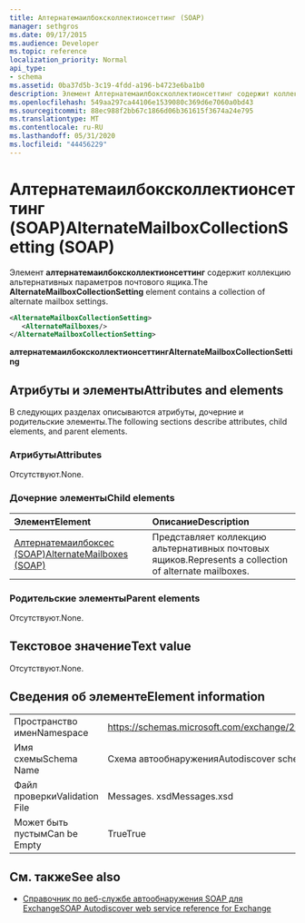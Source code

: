 ```yaml
---
title: Алтернатемаилбоксколлектионсеттинг (SOAP)
manager: sethgros
ms.date: 09/17/2015
ms.audience: Developer
ms.topic: reference
localization_priority: Normal
api_type:
- schema
ms.assetid: 0ba37d5b-3c19-4fdd-a196-b4723e6ba1b0
description: Элемент Алтернатемаилбоксколлектионсеттинг содержит коллекцию альтернативных параметров почтового ящика.
ms.openlocfilehash: 549aa297ca44106e1539080c369d6e7060a0bd43
ms.sourcegitcommit: 88ec988f2bb67c1866d06b361615f3674a24e795
ms.translationtype: MT
ms.contentlocale: ru-RU
ms.lasthandoff: 05/31/2020
ms.locfileid: "44456229"
---
```

# <a name="alternatemailboxcollectionsetting-soap"></a><span data-ttu-id="0de14-103">Алтернатемаилбоксколлектионсеттинг (SOAP)</span><span class="sxs-lookup"><span data-stu-id="0de14-103">AlternateMailboxCollectionSetting (SOAP)</span></span>

<span data-ttu-id="0de14-104">Элемент **алтернатемаилбоксколлектионсеттинг** содержит коллекцию альтернативных параметров почтового ящика.</span><span class="sxs-lookup"><span data-stu-id="0de14-104">The **AlternateMailboxCollectionSetting** element contains a collection of alternate mailbox settings.</span></span> 
  
```XML
<AlternateMailboxCollectionSetting>
   <AlternateMailboxes/>
</AlternateMailboxCollectionSetting>
```

 <span data-ttu-id="0de14-105">**алтернатемаилбоксколлектионсеттинг**</span><span class="sxs-lookup"><span data-stu-id="0de14-105">**AlternateMailboxCollectionSetting**</span></span>
## <a name="attributes-and-elements"></a><span data-ttu-id="0de14-106">Атрибуты и элементы</span><span class="sxs-lookup"><span data-stu-id="0de14-106">Attributes and elements</span></span>

<span data-ttu-id="0de14-107">В следующих разделах описываются атрибуты, дочерние и родительские элементы.</span><span class="sxs-lookup"><span data-stu-id="0de14-107">The following sections describe attributes, child elements, and parent elements.</span></span>
  
### <a name="attributes"></a><span data-ttu-id="0de14-108">Атрибуты</span><span class="sxs-lookup"><span data-stu-id="0de14-108">Attributes</span></span>

<span data-ttu-id="0de14-109">Отсутствуют.</span><span class="sxs-lookup"><span data-stu-id="0de14-109">None.</span></span>
  
### <a name="child-elements"></a><span data-ttu-id="0de14-110">Дочерние элементы</span><span class="sxs-lookup"><span data-stu-id="0de14-110">Child elements</span></span>

|<span data-ttu-id="0de14-111">**Элемент**</span><span class="sxs-lookup"><span data-stu-id="0de14-111">**Element**</span></span>|<span data-ttu-id="0de14-112">**Описание**</span><span class="sxs-lookup"><span data-stu-id="0de14-112">**Description**</span></span>|
|:-----|:-----|
|[<span data-ttu-id="0de14-113">Алтернатемаилбоксес (SOAP)</span><span class="sxs-lookup"><span data-stu-id="0de14-113">AlternateMailboxes (SOAP)</span></span>](alternatemailboxes-soap.md) <br/> |<span data-ttu-id="0de14-114">Представляет коллекцию альтернативных почтовых ящиков.</span><span class="sxs-lookup"><span data-stu-id="0de14-114">Represents a collection of alternate mailboxes.</span></span>  <br/> |
   
### <a name="parent-elements"></a><span data-ttu-id="0de14-115">Родительские элементы</span><span class="sxs-lookup"><span data-stu-id="0de14-115">Parent elements</span></span>

<span data-ttu-id="0de14-116">Отсутствуют.</span><span class="sxs-lookup"><span data-stu-id="0de14-116">None.</span></span>
  
## <a name="text-value"></a><span data-ttu-id="0de14-117">Текстовое значение</span><span class="sxs-lookup"><span data-stu-id="0de14-117">Text value</span></span>

<span data-ttu-id="0de14-118">Отсутствуют.</span><span class="sxs-lookup"><span data-stu-id="0de14-118">None.</span></span>
  
## <a name="element-information"></a><span data-ttu-id="0de14-119">Сведения об элементе</span><span class="sxs-lookup"><span data-stu-id="0de14-119">Element information</span></span>

|||
|:-----|:-----|
|<span data-ttu-id="0de14-120">Пространство имен</span><span class="sxs-lookup"><span data-stu-id="0de14-120">Namespace</span></span>  <br/> |https://schemas.microsoft.com/exchange/2010/Autodiscover  <br/> |
|<span data-ttu-id="0de14-121">Имя схемы</span><span class="sxs-lookup"><span data-stu-id="0de14-121">Schema Name</span></span>  <br/> |<span data-ttu-id="0de14-122">Схема автообнаружения</span><span class="sxs-lookup"><span data-stu-id="0de14-122">Autodiscover schema</span></span>  <br/> |
|<span data-ttu-id="0de14-123">Файл проверки</span><span class="sxs-lookup"><span data-stu-id="0de14-123">Validation File</span></span>  <br/> |<span data-ttu-id="0de14-124">Messages. xsd</span><span class="sxs-lookup"><span data-stu-id="0de14-124">Messages.xsd</span></span>  <br/> |
|<span data-ttu-id="0de14-125">Может быть пустым</span><span class="sxs-lookup"><span data-stu-id="0de14-125">Can be Empty</span></span>  <br/> |<span data-ttu-id="0de14-126">True</span><span class="sxs-lookup"><span data-stu-id="0de14-126">True</span></span>  <br/> |
   
## <a name="see-also"></a><span data-ttu-id="0de14-127">См. также</span><span class="sxs-lookup"><span data-stu-id="0de14-127">See also</span></span>

- [<span data-ttu-id="0de14-128">Справочник по веб-службе автообнаружения SOAP для Exchange</span><span class="sxs-lookup"><span data-stu-id="0de14-128">SOAP Autodiscover web service reference for Exchange</span></span>](soap-autodiscover-web-service-reference-for-exchange.md)

